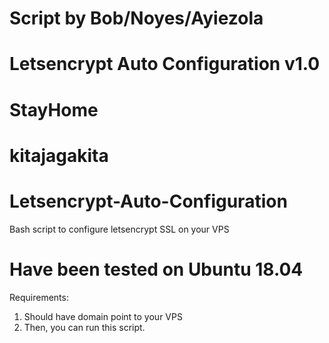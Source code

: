 # Script by Bob/Noyes/Ayiezola
# Letsencrypt Auto Configuration v1.0
# StayHome
# kitajagakita


# Letsencrypt-Auto-Configuration
Bash script to configure letsencrypt SSL on your VPS

# Have been tested on Ubuntu 18.04
Requirements:
1. Should have domain point to your VPS
2. Then, you can run this script.

